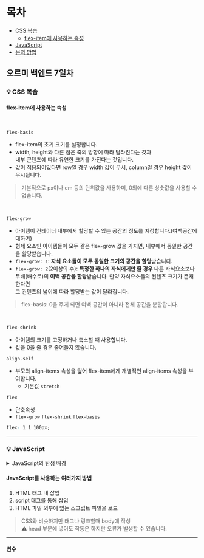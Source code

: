 # 목차
- [CSS 복습](#CSS-복습)
  - [flex-item에 사용하는 속성](#flex-item에-사용하는-속성)
- [JavaScript](#javascript)
- [문의 방법](#문의방법)


## 오르미 백엔드 7일차

### 💡 CSS 복습
<a id="CSS-복습"></a>

#### flex-item에 사용하는 속성
<a id="flex-item에-사용하는-속성"></a>


<br>

`flex-basis`
- flex-item의 초기 크기를 설정합니다.
- width, height와 다른 점은 축의 방향에 따라 달라진다는 것과\
내부 콘텐츠에 따라 유연한 크기를 가진다는 것입니다.
- 값이 적용되어있다면 row일 경우 width 값이 무시, column일 경우 height 값이 무시됩니다.

> 기본적으로 px이나 em 등의 단위값을 사용하며, 0외에 다른 상숫값을 사용할 수 없습니다.

<br>

`flex-grow`

- 아이템이 컨테이너 내부에서 할당할 수 있는 공간의 정도를 지정합니다.(여백공간에 대하여)
- 형제 요소인 아이템들이 모두 같은 flex-grow 값을 가지면, 내부에서 동일한 공간을 할당받습니다.
- `flex-grow: 1`: **자식 요소들이 모두 동일한 크기의 공간을 할당**받습니다.
- `flex-grow: 2`(2이상의 수): **특정한 하나의 자식에게만 줄 경우** 다른 자식요소보다\
두배(배수로)의 **여백 공간을 할당**받습니다. 만약 자식요소들의 컨텐츠 크기가 존재한다면\
그 컨텐츠의 넓이에 따라 할당받는 값이 달라집니다.

> flex-basis: 0을 주게 되면 여백 공간이 아니라 전체 공간을 분할합니다.

<br>

`flex-shrink`

- 아이템의 크기를 고정하거나 축소할 때 사용합니다.
- 값을 0을 줄 경우 줄어들지 않습니다.

`align-self`

- 부모의 align-items 속성을 덮어 flex-item에게 개별적인 align-items 속성을 부여합니다.
    - 기본값 `stretch`

`flex`

- 단축속성
- `flex-grow` `flex-shrink` `flex-basis`

```css
flex: 1 1 100px;
```

------------------

### 💡 JavaScript
<a id="javascript"></a>

<details>
<summary>JavaScript의 탄생 배경</summary>
자바스크립트는 1995년 넷스케이프사에서 브렌던 아이크 주도하에 만들어진 프로그래밍 언어입니다.
웹페이지에서 동작하는 프로그램을 만들 때 사용됩니다.
</details>

#### JavaScript를 사용하는 여러가지 방법

1. HTML 태그 내 삽입
2. script 태그를 통해 삽입
3. HTML 파일 외부에 있는 스크립트 파일을 로드

> CSS와 비슷하지만 태그나 링크할때 body에 작성\
> ⚠️ head 부분에 넣어도 작동은 하지만 오류가 발생할 수 있습니다.
> 

--------------------------

#### 변수

